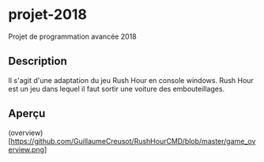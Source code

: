 # projet-2018
Projet de programmation avancée 2018

## Description
Il s'agit d'une adaptation du jeu Rush Hour en console windows. 
Rush Hour est un jeu dans lequel il faut sortir une voiture des embouteillages.

## Aperçu
(overview)[https://github.com/GuillaumeCreusot/RushHourCMD/blob/master/game_overview.png]
